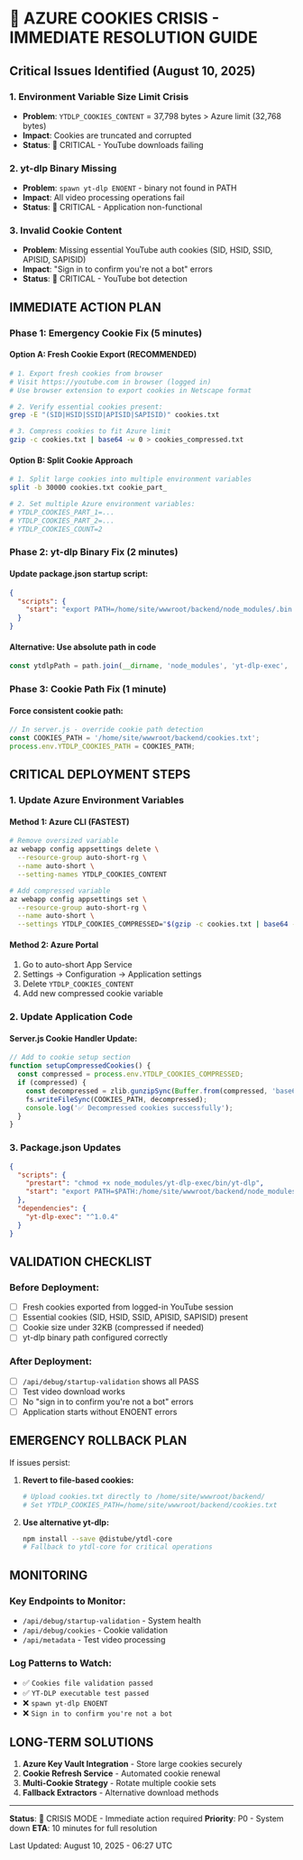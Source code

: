 # 🚨 AZURE COOKIES CRISIS - IMMEDIATE RESOLUTION GUIDE

## Critical Issues Identified (August 10, 2025)

### 1. Environment Variable Size Limit Crisis
- **Problem**: `YTDLP_COOKIES_CONTENT` = 37,798 bytes > Azure limit (32,768 bytes)
- **Impact**: Cookies are truncated and corrupted
- **Status**: 🔴 CRITICAL - YouTube downloads failing

### 2. yt-dlp Binary Missing
- **Problem**: `spawn yt-dlp ENOENT` - binary not found in PATH
- **Impact**: All video processing operations fail
- **Status**: 🔴 CRITICAL - Application non-functional

### 3. Invalid Cookie Content
- **Problem**: Missing essential YouTube auth cookies (SID, HSID, SSID, APISID, SAPISID)
- **Impact**: "Sign in to confirm you're not a bot" errors
- **Status**: 🔴 CRITICAL - YouTube bot detection

## IMMEDIATE ACTION PLAN

### Phase 1: Emergency Cookie Fix (5 minutes)

#### Option A: Fresh Cookie Export (RECOMMENDED)
```bash
# 1. Export fresh cookies from browser
# Visit https://youtube.com in browser (logged in)
# Use browser extension to export cookies in Netscape format

# 2. Verify essential cookies present:
grep -E "(SID|HSID|SSID|APISID|SAPISID)" cookies.txt

# 3. Compress cookies to fit Azure limit
gzip -c cookies.txt | base64 -w 0 > cookies_compressed.txt
```

#### Option B: Split Cookie Approach
```bash
# 1. Split large cookies into multiple environment variables
split -b 30000 cookies.txt cookie_part_

# 2. Set multiple Azure environment variables:
# YTDLP_COOKIES_PART_1=...
# YTDLP_COOKIES_PART_2=...
# YTDLP_COOKIES_COUNT=2
```

### Phase 2: yt-dlp Binary Fix (2 minutes)

#### Update package.json startup script:
```json
{
  "scripts": {
    "start": "export PATH=/home/site/wwwroot/backend/node_modules/.bin:$PATH && node server.js"
  }
}
```

#### Alternative: Use absolute path in code
```javascript
const ytdlpPath = path.join(__dirname, 'node_modules', 'yt-dlp-exec', 'bin', 'yt-dlp');
```

### Phase 3: Cookie Path Fix (1 minute)

#### Force consistent cookie path:
```javascript
// In server.js - override cookie path detection
const COOKIES_PATH = '/home/site/wwwroot/backend/cookies.txt';
process.env.YTDLP_COOKIES_PATH = COOKIES_PATH;
```

## CRITICAL DEPLOYMENT STEPS

### 1. Update Azure Environment Variables

#### Method 1: Azure CLI (FASTEST)
```bash
# Remove oversized variable
az webapp config appsettings delete \
  --resource-group auto-short-rg \
  --name auto-short \
  --setting-names YTDLP_COOKIES_CONTENT

# Add compressed variable
az webapp config appsettings set \
  --resource-group auto-short-rg \
  --name auto-short \
  --settings YTDLP_COOKIES_COMPRESSED="$(gzip -c cookies.txt | base64 -w 0)"
```

#### Method 2: Azure Portal
1. Go to auto-short App Service
2. Settings → Configuration → Application settings
3. Delete `YTDLP_COOKIES_CONTENT`
4. Add new compressed cookie variable

### 2. Update Application Code

#### Server.js Cookie Handler Update:
```javascript
// Add to cookie setup section
function setupCompressedCookies() {
  const compressed = process.env.YTDLP_COOKIES_COMPRESSED;
  if (compressed) {
    const decompressed = zlib.gunzipSync(Buffer.from(compressed, 'base64')).toString();
    fs.writeFileSync(COOKIES_PATH, decompressed);
    console.log('✅ Decompressed cookies successfully');
  }
}
```

### 3. Package.json Updates

```json
{
  "scripts": {
    "prestart": "chmod +x node_modules/yt-dlp-exec/bin/yt-dlp",
    "start": "export PATH=$PATH:/home/site/wwwroot/backend/node_modules/.bin && node server.js"
  },
  "dependencies": {
    "yt-dlp-exec": "^1.0.4"
  }
}
```

## VALIDATION CHECKLIST

### Before Deployment:
- [ ] Fresh cookies exported from logged-in YouTube session
- [ ] Essential cookies (SID, HSID, SSID, APISID, SAPISID) present
- [ ] Cookie size under 32KB (compressed if needed)
- [ ] yt-dlp binary path configured correctly

### After Deployment:
- [ ] `/api/debug/startup-validation` shows all PASS
- [ ] Test video download works
- [ ] No "sign in to confirm you're not a bot" errors
- [ ] Application starts without ENOENT errors

## EMERGENCY ROLLBACK PLAN

If issues persist:

1. **Revert to file-based cookies:**
   ```bash
   # Upload cookies.txt directly to /home/site/wwwroot/backend/
   # Set YTDLP_COOKIES_PATH=/home/site/wwwroot/backend/cookies.txt
   ```

2. **Use alternative yt-dlp:**
   ```bash
   npm install --save @distube/ytdl-core
   # Fallback to ytdl-core for critical operations
   ```

## MONITORING

### Key Endpoints to Monitor:
- `/api/debug/startup-validation` - System health
- `/api/debug/cookies` - Cookie validation
- `/api/metadata` - Test video processing

### Log Patterns to Watch:
- ✅ `Cookies file validation passed`
- ✅ `YT-DLP executable test passed`
- ❌ `spawn yt-dlp ENOENT`
- ❌ `Sign in to confirm you're not a bot`

## LONG-TERM SOLUTIONS

1. **Azure Key Vault Integration** - Store large cookies securely
2. **Cookie Refresh Service** - Automated cookie renewal
3. **Multi-Cookie Strategy** - Rotate multiple cookie sets
4. **Fallback Extractors** - Alternative download methods

---

**Status**: 🔴 CRISIS MODE - Immediate action required
**Priority**: P0 - System down
**ETA**: 10 minutes for full resolution

Last Updated: August 10, 2025 - 06:27 UTC
